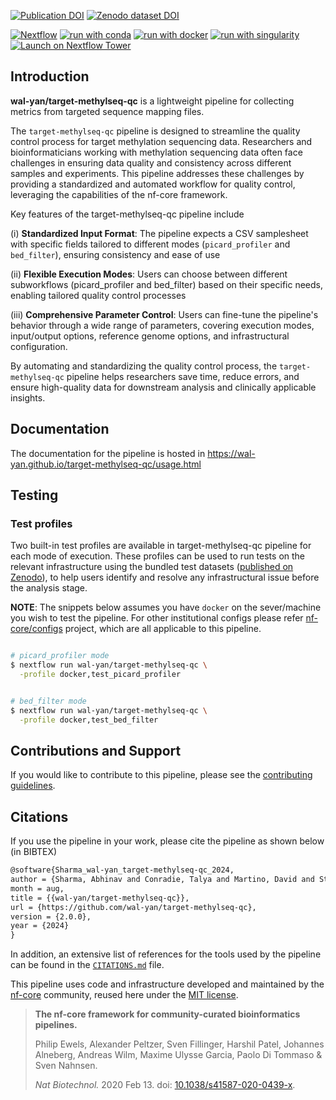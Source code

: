 [![Publication DOI](https://joss.theoj.org/papers/10.21105/joss.07608/status.svg)](https://doi.org/10.21105/joss.07608)
[![Zenodo dataset DOI](https://zenodo.org/badge/DOI/10.5281/zenodo.8251379.svg)](https://doi.org/10.5281/zenodo.8251379)

[![Nextflow](https://img.shields.io/badge/nextflow%20DSL2-%E2%89%A523.04.0-23aa62.svg)](https://www.nextflow.io/)
[![run with conda](http://img.shields.io/badge/run%20with-conda-3EB049?labelColor=000000&logo=anaconda)](https://docs.conda.io/en/latest/)
[![run with docker](https://img.shields.io/badge/run%20with-docker-0db7ed?labelColor=000000&logo=docker)](https://www.docker.com/)
[![run with singularity](https://img.shields.io/badge/run%20with-singularity-1d355c.svg?labelColor=000000)](https://sylabs.io/docs/)
[![Launch on Nextflow Tower](https://img.shields.io/badge/Launch%20%F0%9F%9A%80-Nextflow%20Tower-%234256e7)](https://tower.nf/launch?pipeline=https://github.com/wal-yan/target-methylseq-qc)

## Introduction

**wal-yan/target-methylseq-qc** is a lightweight pipeline for collecting metrics from targeted sequence mapping files.

The `target-methylseq-qc` pipeline is designed to streamline the quality control process for target methylation sequencing data. Researchers and bioinformaticians working with methylation sequencing data often face challenges in ensuring data quality and consistency across different samples and experiments. This pipeline addresses these challenges by providing a standardized and automated workflow for quality control, leveraging the capabilities of the nf-core framework.

Key features of the target-methylseq-qc pipeline include

(i) **Standardized Input Format**: The pipeline expects a CSV samplesheet with specific fields tailored to different modes (`picard_profiler` and `bed_filter`), ensuring consistency and ease of use

(ii) **Flexible Execution Modes**: Users can choose between different subworkflows (picard_profiler and bed_filter) based on their specific needs, enabling tailored quality control processes

(iii) **Comprehensive Parameter Control**: Users can fine-tune the pipeline's behavior through a wide range of parameters, covering execution modes, input/output options, reference genome options, and infrastructural configuration.

By automating and standardizing the quality control process, the `target-methylseq-qc` pipeline helps researchers save time, reduce errors, and ensure high-quality data for downstream analysis and clinically applicable insights.


## Documentation

The documentation for the pipeline is hosted in https://wal-yan.github.io/target-methylseq-qc/usage.html


## Testing



### Test profiles

Two built-in test profiles are available in target-methylseq-qc pipeline for each mode of execution. These profiles can be used to run tests on the relevant infrastructure using the bundled test datasets ([published on Zenodo](https://doi.org/10.5281/zenodo.13597863)), to help users identify and resolve any infrastructural issue before the analysis stage.


**NOTE**: The snippets below assumes you have `docker` on the sever/machine you wish to test the pipeline. For other institutional configs please refer [nf-core/configs](https://nf-co.re/docs/usage/configuration#max-resources) project, which are all applicable to this pipeline.

```bash

# picard_profiler mode
$ nextflow run wal-yan/target-methylseq-qc \
  -profile docker,test_picard_profiler


# bed_filter mode
$ nextflow run wal-yan/target-methylseq-qc \
  -profile docker,test_bed_filter
```

## Contributions and Support

If you would like to contribute to this pipeline, please see the [contributing guidelines](.github/CONTRIBUTING.md).

## Citations

If you use the pipeline in your work, please cite the pipeline as shown below (in BIBTEX)

```tex
@software{Sharma_wal-yan_target-methylseq-qc_2024,
author = {Sharma, Abhinav and Conradie, Talya and Martino, David and Stick, Stephen and Agudelo-Romero, Patricia},
month = aug,
title = {{wal-yan/target-methylseq-qc}},
url = {https://github.com/wal-yan/target-methylseq-qc},
version = {2.0.0},
year = {2024}
}
```

In addition, an extensive list of references for the tools used by the pipeline can be found in the [`CITATIONS.md`](CITATIONS.md) file.

This pipeline uses code and infrastructure developed and maintained by the [nf-core](https://nf-co.re) community, reused here under the [MIT license](https://github.com/nf-core/tools/blob/master/LICENSE).

> **The nf-core framework for community-curated bioinformatics pipelines.**
>
> Philip Ewels, Alexander Peltzer, Sven Fillinger, Harshil Patel, Johannes Alneberg, Andreas Wilm, Maxime Ulysse Garcia, Paolo Di Tommaso & Sven Nahnsen.
>
> _Nat Biotechnol._ 2020 Feb 13. doi: [10.1038/s41587-020-0439-x](https://dx.doi.org/10.1038/s41587-020-0439-x).
